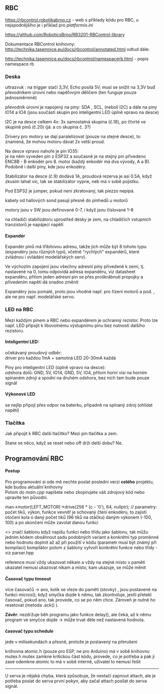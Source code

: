 ## RBC 

https://rbcontrol.robotikabrno.cz - web s příklady kódu pro RBC, u nejspodnějšího je i příklad pro *platformio.ini*

https://github.com/RoboticsBrno/RB3201-RBControl-library

Dokumentace RBControl knihovny:  
http://technika.tasemnice.eu/docs/rbcontrol/annotated.html odtud dále: 

http://technika.tasemnice.eu/docs/rbcontrol/namespacerb.html - popis namespace rb


### Deska

ultrazvuk : na trigger stačí 3,3V, Echo posílá 5V, musí se snížit na 3,3V buď převodníkem úrovní
nebo napěťovým děličem (ten funguje pouze jednosměrmně) 

převodník úrovní je napojený na piny: SDA , SCL, (neboli I2C) 
a dále na piny IO14 a IO4 (jsou součásti skupin pro inteligentní LED úplně vpravo na desce) 

I2C je na desce celkem 4x: 3x samostatná skupina (č.18), po čtvrté ve skupině pinů (č.20) 
(já: a co skupina č. 3?)

Drivery pro motory se dají paralelizovat (pouze na stejné desce), to znamená, že mohou motoru dávat 2x vetší proud. 

Na desce vpravo nahoře je pin IO35:  
 je na něm vyveden pin z ESP32 a současně je na stejný pin přivedeno ENC8B - B enkodér pro 8. motor (každý enkodér má dva vývody, A a B).
Podobně i další piny, kde jsou enkodéry.

Stabilizátor na desce (č.9) dodává 1A, proudová rezerva je asi 0.5A, když zkusím tahat víc, tak se stabilizátor vypne, neb má v sobě pojistku.

Pod ESP32 je jumper, pokud není zkratovaný, tak piezzo nepípá.

kabely od hallových sond pasují přesně do pinhedů u motorů 

motory jsou v SW jsou definované 0-7, i když jsou číslované 1-8 

na chladiči stabilizátoru uprostřed desky je zem, na chladičích vstupních tranzistorů je napájecí napětí 


#### Expandér

Expandér pinů má tříbitovou adresu, takže jich může být 8 tohoto typu (expandéry jsou různých typů, včetně "rychlých" expandérů, které zvládnou i ovládání modelářských serv).

Ve výchozím zapojení jsou všechny adresní piny přivedené k zemi, tj. nastavené na 0, 
tomu odpovídá adresa expandéru, viz datasheet expandéru, přitom jeden adresní pin 
se přes proškrábnutí propojky a přivedením napětí dá snadno změnit 

Expandéry jsou pomalé, proto jsou vhodné např. pro řízení motorů a pod. , ale ne pro např. modelářské servo.


### LED na RBC 

Mezi každým pinem a RBC nebo expandérem je ochranný rezistor. Proto lze např. LED připojit k libovolnému výstupnímu pinu bez nutnosti dalšího rezistoru. 

#### Inteligentní LED:   
očekávaný proudový odběr:   
driver pro každou 1mA + samotná LED 20-30mA každá 

Piny pro inteligentní LED  (úplně vpravo na desce):  
odshora dolů: GND, 5V, IO14, GND, 5V, IO4, přitom horní visí na horním spínaném zdroji a spodní na druhém odshora, bez nich tam bude pouze signál 

#### Výkonové LED

se  nejlíp připojí přes odpor na baterku, případně na spínaný zdroj (ohlídat napětí)

### Tlačítka 
Jak připojit k RBC další tlačítko? Mezi pin tlačítka a zem.

Stane se něco, když se reset nebo off drží delší dobu? Ne. 


## Programování RBC

#### Postup 
Pro programování si ode mě nechte poslat poslední verzi **celého** projektu, 
kde budou aktuální knihovny   
Potom do *main.cpp* napíšete nebo zkopírujete váš zdrojový kód nebo upravíte ten původní. 


man->motor(LEFT_MOTOR)->drive(256 * (c - '0'), 64, nullptr); // parametry: počet tiků, výkon, funkce 
vevnitř je schovaný čtení enkodéru, to zajistí otočení kola o daný počet tiků (96 tiků na otáčku) daným výkonem (-100, 100) a po skončení může zavolat danou funkci 

<> značí šablonu 
když napíšu funkci nebo třídu jako šablonu, tak můžu jedním kódem obsáhnout sadu podobných variant a konkrétní typ proměnné nebo hodnotu doplnit až až při použití v kódu (parametr musí být známý při kompilaci) 
kompilátor potom z šablony vytvoří konkrétní funkce nebo třídy - viz parser.hpp 

reference musí vždy ukazovat někam a vždy na stejné místo v paměti 
ukazatel nemusí ukazovat nikam a místo, kam ukazuje, se může měnit 

#### Časovač typu timeout

více časovačů -> ano, kolik se vleze do paměti (stovky) , jsou postavené na funkci micros(); když smyčka dojde k němu, tak zkontroluje, jestli přetekl časovač, pokud ano, tak provede, co se po něm chce. Zároveň je nutné ho resetovat (metoda .ack() ). 

**Závěr**: nezdržuje běh programu jako funkce delay(), ale čeká, až k němu program ve smyčce dojde -> může trvat déle než nastavená hodnota. 

#### časovač typu schedule 

jede v milisekundách a přesně, protože je postavený na přerušení

knihovna atomic.h (pouze pro ESP, ne pro Arduino) má v sobě knihovnu mutex.h 
mutex zamkne kritickou část kódu, provede, co je potřeba a pak ji zase odemkne 
atomic to má v sobě interně, uživatel to nemusí řešit 


---------

U serva je nějaká chyba, která způsobuje, že nestačí zapnout attach, ale je potřeba poslat do serva první pokyn, aby začal attach posílat do serva signál.





